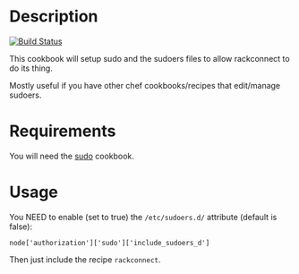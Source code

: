 Description
===========

[![Build Status](https://travis-ci.org/dwradcliffe/cookbook-rackconnect.png?branch=master)](https://travis-ci.org/dwradcliffe/cookbook-rackconnect)

This cookbook will setup sudo and the sudoers files to allow rackconnect to do its thing.

Mostly useful if you have other chef cookbooks/recipes that edit/manage sudoers.

Requirements
============

You will need the [sudo](http://ckbk.it/sudo) cookbook.

Usage
=====

You NEED to enable (set to true) the `/etc/sudoers.d/` attribute (default is false):

    node['authorization']['sudo']['include_sudoers_d']

Then just include the recipe `rackconnect`.